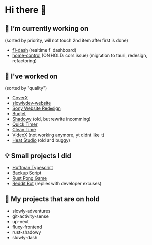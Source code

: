 # Hi there 👋

## 🔭 I’m currently working on 
(sorted by priority, will not touch 2nd item after first is done)

- [f1-dash](https://github.com/Slowlydev/f1-dash) (realtime f1 dashboard)
- [home-control](https://github.com/Slowlydev/home-control) (ON HOLD: cors issue) (migration to tauri, redesign, refactoring)

## 🔨 I've worked on
(sorted by "quality")

- [CoverX](https://coverx.vercel.app/)
- [slowlydev-website](https://slowlydev.vercel.app)
- [Sony Website Redesign](https://sony-website-redesign.vercel.app)
- [Budjet](https://budjet.vercel.app/)
- [Shadowy](https://shadowy.vercel.app/) (old, but rewrite incomming)
- [Quick Timer](https://quick-timer.vercel.app/)
- [Clean Time](https://clean-time.vercel.app/)
- [VideoX](https://videox.vercel.app/) (not working anymore, yt didnt like it)
- [Heat Studio](https://heat-studio.vercel.app/) (old and buggy)

## 💡 Small projects I did

- [Huffman Typescript](https://github.com/Slowlydev/huffman-typescript/)
- [Backup Script](https://github.com/Slowlydev/backup-script/)
- [Rust Pong Game](https://github.com/Slowlydev/rust-pong-game/)
- [Reddit Bot](https://github.com/slowlydev/reddit-bot) (replies with developer excuses)

## 📂 My projects that are on hold

- slowly-adventures
- git-activity-sense
- up-next
- fluxy-frontend
- rust-shadowy
- slowly-dash
